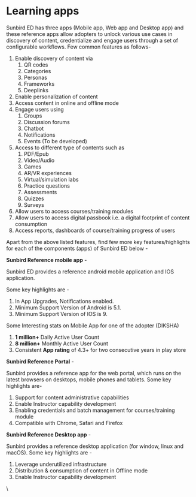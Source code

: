 # Learning apps

Sunbird ED has three apps (Mobile app, Web app and Desktop app) and these reference apps allow adopters to unlock various use cases in discovery of content, credentialize and engage users through a set of configurable workflows. Few common features as follows-

1. Enable discovery of content via
   1. QR codes
   2. Categories
   3. Personas
   4. Frameworks
   5. Deeplinks
2. Enable personalization of content
3. Access content in online and offline mode&#x20;
4. Engage users using
   1. Groups
   2. Discussion forums
   3. Chatbot
   4. Notifications
   5. Events (To be developed)
5. Access to different type of contents such as
   1. PDF/Epub
   2. Video/Audio
   3. Games
   4. AR/VR experiences
   5. Virtual/simulation labs
   6. Practice questions
   7. Assessments
   8. Quizzes
   9. Surveys
6. Allow users to access courses/training modules
7. Allow users to access digital passbook i.e. a digital footprint of content consumption
8. Access reports, dashboards of course/training progress of users

Apart from the above listed features, find few more key features/highlights for each of the components (apps) of Sunbird ED below -

**Sunbird Reference mobile app** -

Sunbird ED provides a reference android mobile application and IOS application.&#x20;

Some key highlights are -&#x20;

1. In App Upgrades, Notifications enabled.&#x20;
2. Minimum Support Version of Android is 5.1.
3. Minimum Support Version of IOS is 9.

Some Interesting stats on Mobile App for one of the adopter (DIKSHA)

1. **1 million+** Daily Active User Count
2. **8 million+** Monthly Active User Count
3. Consistent **App rating** of 4.3+ for two consecutive years in play store

**Sunbird Reference Portal** -

Sunbird provides a reference app for the web portal, which runs on the latest browsers on desktops, mobile phones and tablets. Some key highlights are-

1. Support for content administrative capabilities&#x20;
2. Enable Instructor capability development
3. Enabling credentials and batch management for courses/training module
4. Compatible with Chrome, Safari and Firefox

**Sunbird Reference Desktop app** -

Sunbird provides a reference desktop application (for window, linux and macOS). Some key highlights are -

1. Leverage underutilized infrastructure&#x20;
2. Distribution & consumption of content in Offline mode
3. Enable Instructor capability development

\
